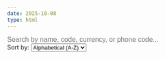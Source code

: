 ```yaml
---
date: 2025-10-08
type: html
---
```


<script src="https://cdn.jsdelivr.net/npm/twemoji@14.0.2/dist/twemoji.min.js" crossorigin="anonymous"></script>

<style>
      h1 {
          color: var(--accent-primary);
          margin-bottom: var(--space-8);
          border-bottom: 2px solid var(--border-color);
          padding-bottom: var(--space-4);
      }

      h2 {
          color: var(--text-secondary);
          margin-top: var(--space-8);
          margin-bottom: var(--space-4);
          padding-left: var(--space-2);
          border-left: 4px solid var(--accent-secondary);
      }
      
    .country-grid {
        display: grid;
        grid-template-columns: repeat(auto-fill, minmax(280px, 1fr));
        gap: var(--space-4);
        margin-bottom: var(--space-8);
    }

    .country-card {
        background-color: var(--bg-primary);
        border: 1px solid var(--border-color);
        border-radius: var(--radius-lg);
        padding: var(--space-4);
        display: flex;
        align-items: center;
        transition: background-color var(--transition-fast), transform var(--transition-fast), box-shadow var(--transition-fast);
        box-shadow: var(--shadow-sm);
    }

    .country-card:hover {
        background-color: var(--hover-bg);
        transform: translateY(-2px);
        box-shadow: var(--shadow-md);
    }

    /* Styling for the Twemoji image inside the container */
    .flag-container {
        font-size: 2rem; /* Initial size for the emoji */
        margin-right: var(--space-4);
        line-height: 1;
        display: flex; /* Ensures Twemoji image is aligned properly */
        align-items: center;
        justify-content: center;
        width: 32px; /* Set a fixed width for consistent alignment */
        height: 32px; /* Set a fixed height */
    }

    .flag-container img.emoji {
        width: 32px !important; /* Force size for Twemoji image */
        height: 32px !important; /* Force size for Twemoji image */
        vertical-align: middle;
    }

    .country-info {
        flex-grow: 1;
    }

    .country-name {
        font-size: 1.1rem;
        font-weight: 600;
        color: var(--text-primary);
        margin: 0;
        line-height: 1.2;
    }

    .country-code {
        font-family: var(--font-mono);
        font-size: 0.9rem;
        color: var(--accent-primary);
        background-color: var(--bg-tertiary);
        padding: var(--space-1) var(--space-2);
        border-radius: var(--radius-sm);
        margin-top: var(--space-1);
        display: inline-block;
    }

    .country-details {
        margin-top: var(--space-1);
    }

    .country-currency {
        font-family: var(--font-mono);
        font-size: 0.9rem;
        color: var(--accent-secondary);
        background-color: var(--bg-tertiary);
        padding: var(--space-1) var(--space-2);
        border-radius: var(--radius-sm);
        display: inline-block;
    }

    /* Modal Styles */
    .modal-overlay {
        position: fixed;
        top: 0;
        left: 0;
        width: 100%;
        height: 100%;
        background-color: rgba(0, 0, 0, 0.7);
        display: none;
        align-items: center;
        justify-content: center;
        z-index: 1000;
        opacity: 0;
        transition: opacity var(--transition-normal);
    }

    .modal-overlay.active {
        display: flex;
        opacity: 1;
    }

    .modal-content {
        background-color: var(--bg-secondary);
        padding: var(--space-8);
        border-radius: var(--radius-xl);
        border: 1px solid var(--border-color);
        box-shadow: var(--shadow-xl);
        width: 90%;
        max-width: 500px;
        position: relative;
        transform: scale(0.95);
        transition: transform var(--transition-normal);
    }

    .modal-overlay.active .modal-content {
        transform: scale(1);
    }

    .modal-close {
        position: absolute;
        top: var(--space-4);
        right: var(--space-4);
        font-size: 1.5rem;
        color: var(--text-muted);
        cursor: pointer;
        line-height: 1;
        transition: color var(--transition-fast);
    }
    .modal-close:hover {
        color: var(--text-primary);
    }

    /* Search Bar Styles */
    .search-container {
        margin-bottom: var(--space-8);
    }

    #search-input {
        width: 100%;
        padding: var(--space-3) var(--space-4);
        font-size: 1rem;
        background-color: var(--bg-secondary);
        color: var(--text-primary);
        border: 1px solid var(--border-color);
        border-radius: var(--radius-lg);
        box-sizing: border-box; /* Ensures padding doesn't affect width */
        transition: border-color var(--transition-fast), box-shadow var(--transition-fast);
    }

    #search-input:focus {
        outline: none;
        border-color: var(--accent-primary);
        box-shadow: 0 0 0 3px color-mix(in srgb, var(--accent-primary) 25%, transparent);
    }

    .no-results {
        color: var(--text-muted);
        text-align: center;
        padding: var(--space-8);
    }
</style>

<div class="search-container">
    <input type="text" id="search-input" placeholder="Search by name, code, currency, or phone code...">
</div>

<div class="sort-container">
    <label for="sort-select">Sort by:</label>
    <select id="sort-select">
        <option value="name-asc">Alphabetical (A-Z)</option>
        <option value="name-desc">Alphabetical (Z-A)</option>
        <option value="continent">Continent</option>
    </select>
</div>

<div id="countries-container">
    <!-- Country grids will be generated here by JavaScript -->
</div>

<div class="modal-overlay" id="modal-overlay">
    <div class="modal-content" id="country-modal">
        <span class="modal-close" id="modal-close">&times;</span>
        <div class="country-card" style="border: none; background: transparent; box-shadow: none;">
            <span class="flag-container" id="modal-flag"></span>
            <div class="country-info">
                <p class="country-name" id="modal-country-name"></p>
                <p style="color: var(--text-secondary); margin: var(--space-1) 0 0 0;" id="modal-continent"></p>
            </div>
        </div>
        <p><strong>Capital:</strong> <span id="modal-capital"></span></p>
        <p><strong>Phone Code:</strong> <span id="modal-phone-code"></span></p>
        <p><strong>Currency:</strong> <span id="modal-currency-full"></span></p>
        <a id="modal-gmaps-link" href="#" target="_blank" rel="noopener noreferrer" style="color: var(--accent-primary);">View on Google Maps</a>
    </div>
</div>

<script>
    // This script finds all standard emojis (flags in this case) and replaces them
    // with high-quality Twemoji images for consistent cross-platform display.
    document.addEventListener('DOMContentLoaded', function () {

        const countriesData = [
            { name: "Afghanistan", code: "AF", currency: "AFN", flag: "🇦🇫", continent: "Asia", phone: "+93", gmaps: "Afghanistan", capital: "Kabul", currencyName: "Afghan afghani", currencySymbol: "؋" },
            { name: "Albania", code: "AL", currency: "ALL", flag: "🇦🇱", continent: "Europe", phone: "+355", gmaps: "Albania", capital: "Tirana", currencyName: "Albanian lek", currencySymbol: "L" },
            { name: "Algeria", code: "DZ", currency: "DZD", flag: "🇩🇿", continent: "Africa", phone: "+213", gmaps: "Algeria", capital: "Algiers", currencyName: "Algerian dinar", currencySymbol: "د.ج" },
            { name: "American Samoa", code: "AS", currency: "USD", flag: "🇦🇸", continent: "Oceania", phone: "+1-684", gmaps: "American Samoa", capital: "Pago Pago", currencyName: "United States dollar", currencySymbol: "$" },
            { name: "Andorra", code: "AD", currency: "EUR", flag: "🇦🇩", continent: "Europe", phone: "+376", gmaps: "Andorra", capital: "Andorra la Vella", currencyName: "Euro", currencySymbol: "€" },
            { name: "Angola", code: "AO", currency: "AOA", flag: "🇦🇴", continent: "Africa", phone: "+244", gmaps: "Angola", capital: "Luanda", currencyName: "Angolan kwanza", currencySymbol: "Kz" },
            { name: "Anguilla", code: "AI", currency: "XCD", flag: "🇦🇮", continent: "North America", phone: "+1-264", gmaps: "Anguilla", capital: "The Valley", currencyName: "East Caribbean dollar", currencySymbol: "$" },
            { name: "Antarctica", code: "AQ", currency: "", flag: "🇦🇶", continent: "Antarctica", phone: "+672", gmaps: "Antarctica", capital: "N/A", currencyName: "No currency", currencySymbol: "" },
            { name: "Antigua & Barbuda", code: "AG", currency: "XCD", flag: "🇦🇬", continent: "North America", phone: "+1-268", gmaps: "Antigua and Barbuda", capital: "St. John's", currencyName: "East Caribbean dollar", currencySymbol: "$" },
            { name: "Argentina", code: "AR", currency: "ARS", flag: "🇦🇷", continent: "South America", phone: "+54", gmaps: "Argentina", capital: "Buenos Aires", currencyName: "Argentine peso", currencySymbol: "$" },
            { name: "Armenia", code: "AM", currency: "AMD", flag: "🇦🇲", continent: "Asia", phone: "+374", gmaps: "Armenia", capital: "Yerevan", currencyName: "Armenian dram", currencySymbol: "֏" },
            { name: "Aruba", code: "AW", currency: "AWG", flag: "🇦🇼", continent: "North America", phone: "+297", gmaps: "Aruba", capital: "Oranjestad", currencyName: "Aruban florin", currencySymbol: "ƒ" },
            { name: "Australia", code: "AU", currency: "AUD", flag: "🇦🇺", continent: "Oceania", phone: "+61", gmaps: "Australia", capital: "Canberra", currencyName: "Australian dollar", currencySymbol: "$" },
            { name: "Austria", code: "AT", currency: "EUR", flag: "🇦🇹", continent: "Europe", phone: "+43", gmaps: "Austria", capital: "Vienna", currencyName: "Euro", currencySymbol: "€" },
            { name: "Azerbaijan", code: "AZ", currency: "AZN", flag: "🇦🇿", continent: "Asia", phone: "+994", gmaps: "Azerbaijan", capital: "Baku", currencyName: "Azerbaijani manat", currencySymbol: "₼" },
            { name: "Bahamas", code: "BS", currency: "BSD", flag: "🇧🇸", continent: "North America", phone: "+1-242", gmaps: "Bahamas", capital: "Nassau", currencyName: "Bahamian dollar", currencySymbol: "$" },
            { name: "Bahrain", code: "BH", currency: "BHD", flag: "🇧🇭", continent: "Asia", phone: "+973", gmaps: "Bahrain", capital: "Manama", currencyName: "Bahraini dinar", currencySymbol: ".د.ب" },
            { name: "Bangladesh", code: "BD", currency: "BDT", flag: "🇧🇩", continent: "Asia", phone: "+880", gmaps: "Bangladesh", capital: "Dhaka", currencyName: "Bangladeshi taka", currencySymbol: "৳" },
            { name: "Barbados", code: "BB", currency: "BBD", flag: "🇧🇧", continent: "North America", phone: "+1-246", gmaps: "Barbados", capital: "Bridgetown", currencyName: "Barbadian dollar", currencySymbol: "$" },
            { name: "Belarus", code: "BY", currency: "BYN", flag: "🇧🇾", continent: "Europe", phone: "+375", gmaps: "Belarus", capital: "Minsk", currencyName: "Belarusian ruble", currencySymbol: "Br" },
            { name: "Belgium", code: "BE", currency: "EUR", flag: "🇧🇪", continent: "Europe", phone: "+32", gmaps: "Belgium", capital: "Brussels", currencyName: "Euro", currencySymbol: "€" },
            { name: "Belize", code: "BZ", currency: "BZD", flag: "🇧🇿", continent: "North America", phone: "+501", gmaps: "Belize", capital: "Belmopan", currencyName: "Belize dollar", currencySymbol: "$" },
            { name: "Benin", code: "BJ", currency: "XOF", flag: "🇧🇯", continent: "Africa", phone: "+229", gmaps: "Benin", capital: "Porto-Novo", currencyName: "West African CFA franc", currencySymbol: "Fr" },
            { name: "Bermuda", code: "BM", currency: "BMD", flag: "🇧🇲", continent: "North America", phone: "+1-441", gmaps: "Bermuda", capital: "Hamilton", currencyName: "Bermudian dollar", currencySymbol: "$" },
            { name: "Bhutan", code: "BT", currency: "BTN", flag: "🇧🇹", continent: "Asia", phone: "+975", gmaps: "Bhutan", capital: "Thimphu", currencyName: "Bhutanese ngultrum", currencySymbol: "Nu." },
            { name: "Bolivia", code: "BO", currency: "BOB", flag: "🇧🇴", continent: "South America", phone: "+591", gmaps: "Bolivia", capital: "Sucre", currencyName: "Bolivian boliviano", currencySymbol: "Bs." },
            { name: "Bosnia & Herzegovina", code: "BA", currency: "BAM", flag: "🇧🇦", continent: "Europe", phone: "+387", gmaps: "Bosnia and Herzegovina", capital: "Sarajevo", currencyName: "Bosnia and Herzegovina convertible mark", currencySymbol: "KM" },
            { name: "Botswana", code: "BW", currency: "BWP", flag: "🇧🇼", continent: "Africa", phone: "+267", gmaps: "Botswana", capital: "Gaborone", currencyName: "Botswana pula", currencySymbol: "P" },
            { name: "Brazil", code: "BR", currency: "BRL", flag: "🇧🇷", continent: "South America", phone: "+55", gmaps: "Brazil", capital: "Brasília", currencyName: "Brazilian real", currencySymbol: "R$" },
            { name: "Brunei Darussalam", code: "BN", currency: "BND", flag: "🇧🇳", continent: "Asia", phone: "+673", gmaps: "Brunei Darussalam", capital: "Bandar Seri Begawan", currencyName: "Brunei dollar", currencySymbol: "$" },
            { name: "Bulgaria", code: "BG", currency: "BGN", flag: "🇧🇬", continent: "Europe", phone: "+359", gmaps: "Bulgaria", capital: "Sofia", currencyName: "Bulgarian lev", currencySymbol: "лв" },
            { name: "Burkina Faso", code: "BF", currency: "XOF", flag: "🇧🇫", continent: "Africa", phone: "+226", gmaps: "Burkina Faso", capital: "Ouagadougou", currencyName: "West African CFA franc", currencySymbol: "Fr" },
            { name: "Burundi", code: "BI", currency: "BIF", flag: "🇧🇮", continent: "Africa", phone: "+257", gmaps: "Burundi", capital: "Gitega", currencyName: "Burundian franc", currencySymbol: "Fr" },
            { name: "Cabo Verde", code: "CV", currency: "CVE", flag: "🇨🇻", continent: "Africa", phone: "+238", gmaps: "Cabo Verde", capital: "Praia", currencyName: "Cape Verdean escudo", currencySymbol: "Esc" },
            { name: "Cambodia", code: "KH", currency: "KHR", flag: "🇰🇭", continent: "Asia", phone: "+855", gmaps: "Cambodia", capital: "Phnom Penh", currencyName: "Cambodian riel", currencySymbol: "៛" },
            { name: "Cameroon", code: "CM", currency: "XAF", flag: "🇨🇲", continent: "Africa", phone: "+237", gmaps: "Cameroon", capital: "Yaoundé", currencyName: "Central African CFA franc", currencySymbol: "Fr" },
            { name: "Canada", code: "CA", currency: "CAD", flag: "🇨🇦", continent: "North America", phone: "+1", gmaps: "Canada", capital: "Ottawa", currencyName: "Canadian dollar", currencySymbol: "$" },
            { name: "Cayman Islands", code: "KY", currency: "KYD", flag: "🇰🇾", continent: "North America", phone: "+1-345", gmaps: "Cayman Islands", capital: "George Town", currencyName: "Cayman Islands dollar", currencySymbol: "$" },
            { name: "Central African Rep.", code: "CF", currency: "XAF", flag: "🇨🇫", continent: "Africa", phone: "+236", gmaps: "Central African Republic", capital: "Bangui", currencyName: "Central African CFA franc", currencySymbol: "Fr" },
            { name: "Chad", code: "TD", currency: "XAF", flag: "🇹🇩", continent: "Africa", phone: "+235", gmaps: "Chad", capital: "N'Djamena", currencyName: "Central African CFA franc", currencySymbol: "Fr" },
            { name: "Chile", code: "CL", currency: "CLP", flag: "🇨🇱", continent: "South America", phone: "+56", gmaps: "Chile", capital: "Santiago", currencyName: "Chilean peso", currencySymbol: "$" },
            { name: "China", code: "CN", currency: "CNY", flag: "🇨🇳", continent: "Asia", phone: "+86", gmaps: "China", capital: "Beijing", currencyName: "Chinese yuan", currencySymbol: "¥" },
            { name: "Christmas Island", code: "CX", currency: "AUD", flag: "🇨🇽", continent: "Asia", phone: "+61", gmaps: "Christmas Island", capital: "Flying Fish Cove", currencyName: "Australian dollar", currencySymbol: "$" },
            { name: "Colombia", code: "CO", currency: "COP", flag: "🇨🇴", continent: "South America", phone: "+57", gmaps: "Colombia", capital: "Bogotá", currencyName: "Colombian peso", currencySymbol: "$" },
            { name: "Comoros", code: "KM", currency: "KMF", flag: "🇰🇲", continent: "Africa", phone: "+269", gmaps: "Comoros", capital: "Moroni", currencyName: "Comorian franc", currencySymbol: "Fr" },
            { name: "Congo (DR)", code: "CD", currency: "CDF", flag: "🇨🇩", continent: "Africa", phone: "+243", gmaps: "Congo (DR)", capital: "Kinshasa", currencyName: "Congolese franc", currencySymbol: "Fr" },
            { name: "Congo (Republic)", code: "CG", currency: "XAF", flag: "🇨🇬", continent: "Africa", phone: "+242", gmaps: "Congo (Republic)", capital: "Brazzaville", currencyName: "Central African CFA franc", currencySymbol: "Fr" },
            { name: "Cook Islands", code: "CK", currency: "NZD", flag: "🇨🇰", continent: "Oceania", phone: "+682", gmaps: "Cook Islands", capital: "Avarua", currencyName: "New Zealand dollar", currencySymbol: "$" },
            { name: "Costa Rica", code: "CR", currency: "CRC", flag: "🇨🇷", continent: "North America", phone: "+506", gmaps: "Costa Rica", capital: "San José", currencyName: "Costa Rican colón", currencySymbol: "₡" },
            { name: "Côte d'Ivoire", code: "CI", currency: "XOF", flag: "🇨🇮", continent: "Africa", phone: "+225", gmaps: "Côte d'Ivoire", capital: "Yamoussoukro", currencyName: "West African CFA franc", currencySymbol: "Fr" },
            { name: "Croatia", code: "HR", currency: "EUR", flag: "🇭🇷", continent: "Europe", phone: "+385", gmaps: "Croatia", capital: "Zagreb", currencyName: "Euro", currencySymbol: "€" },
            { name: "Cuba", code: "CU", currency: "CUP", flag: "🇨🇺", continent: "North America", phone: "+53", gmaps: "Cuba", capital: "Havana", currencyName: "Cuban peso", currencySymbol: "$" },
            { name: "Curaçao", code: "CW", currency: "ANG", flag: "🇨🇼", continent: "North America", phone: "+599", gmaps: "Curaçao", capital: "Willemstad", currencyName: "Netherlands Antillean guilder", currencySymbol: "ƒ" },
            { name: "Cyprus", code: "CY", currency: "EUR", flag: "🇨🇾", continent: "Europe", phone: "+357", gmaps: "Cyprus", capital: "Nicosia", currencyName: "Euro", currencySymbol: "€" },
            { name: "Czechia", code: "CZ", currency: "CZK", flag: "🇨🇿", continent: "Europe", phone: "+420", gmaps: "Czechia", capital: "Prague", currencyName: "Czech koruna", currencySymbol: "Kč" },
            { name: "Denmark", code: "DK", currency: "DKK", flag: "🇩🇰", continent: "Europe", phone: "+45", gmaps: "Denmark", capital: "Copenhagen", currencyName: "Danish krone", currencySymbol: "kr" },
            { name: "Djibouti", code: "DJ", currency: "DJF", flag: "🇩🇯", continent: "Africa", phone: "+253", gmaps: "Djibouti", capital: "Djibouti", currencyName: "Djiboutian franc", currencySymbol: "Fr" },
            { name: "Dominica", code: "DM", currency: "XCD", flag: "🇩🇲", continent: "North America", phone: "+1-767", gmaps: "Dominica", capital: "Roseau", currencyName: "East Caribbean dollar", currencySymbol: "$" },
            { name: "Dominican Republic", code: "DO", currency: "DOP", flag: "🇩🇴", continent: "North America", phone: "+1-809, +1-829, +1-849", gmaps: "Dominican Republic", capital: "Santo Domingo", currencyName: "Dominican peso", currencySymbol: "$" },
            { name: "Ecuador", code: "EC", currency: "USD", flag: "🇪🇨", continent: "South America", phone: "+593", gmaps: "Ecuador", capital: "Quito", currencyName: "United States dollar", currencySymbol: "$" },
            { name: "Egypt", code: "EG", currency: "EGP", flag: "🇪🇬", continent: "Africa", phone: "+20", gmaps: "Egypt", capital: "Cairo", currencyName: "Egyptian pound", currencySymbol: "£" },
            { name: "El Salvador", code: "SV", currency: "USD", flag: "🇸🇻", continent: "North America", phone: "+503", gmaps: "El Salvador", capital: "San Salvador", currencyName: "United States dollar", currencySymbol: "$" },
            { name: "Equatorial Guinea", code: "GQ", currency: "XAF", flag: "🇬🇶", continent: "Africa", phone: "+240", gmaps: "Equatorial Guinea", capital: "Malabo", currencyName: "Central African CFA franc", currencySymbol: "Fr" },
            { name: "Eritrea", code: "ER", currency: "ERN", flag: "🇪🇷", continent: "Africa", phone: "+291", gmaps: "Eritrea", capital: "Asmara", currencyName: "Eritrean nakfa", currencySymbol: "Nfk" },
            { name: "Estonia", code: "EE", currency: "EUR", flag: "🇪🇪", continent: "Europe", phone: "+372", gmaps: "Estonia", capital: "Tallinn", currencyName: "Euro", currencySymbol: "€" },
            { name: "Eswatini", code: "SZ", currency: "SZL", flag: "🇸🇿", continent: "Africa", phone: "+268", gmaps: "Eswatini", capital: "Mbabane", currencyName: "Eswatini lilangeni", currencySymbol: "L" },
            { name: "Ethiopia", code: "ET", currency: "ETB", flag: "🇪🇹", continent: "Africa", phone: "+251", gmaps: "Ethiopia", capital: "Addis Ababa", currencyName: "Ethiopian birr", currencySymbol: "Br" },
            { name: "Falkland Islands", code: "FK", currency: "FKP", flag: "🇫🇰", continent: "South America", phone: "+500", gmaps: "Falkland Islands", capital: "Stanley", currencyName: "Falkland Islands pound", currencySymbol: "£" },
            { name: "Faroe Islands", code: "FO", currency: "DKK", flag: "🇫🇴", continent: "Europe", phone: "+298", gmaps: "Faroe Islands", capital: "Tórshavn", currencyName: "Danish krone", currencySymbol: "kr" },
            { name: "Fiji", code: "FJ", currency: "FJD", flag: "🇫🇯", continent: "Oceania", phone: "+679", gmaps: "Fiji", capital: "Suva", currencyName: "Fijian dollar", currencySymbol: "$" },
            { name: "Finland", code: "FI", currency: "EUR", flag: "🇫🇮", continent: "Europe", phone: "+358", gmaps: "Finland", capital: "Helsinki", currencyName: "Euro", currencySymbol: "€" },
            { name: "France", code: "FR", currency: "EUR", flag: "🇫🇷", continent: "Europe", phone: "+33", gmaps: "France", capital: "Paris", currencyName: "Euro", currencySymbol: "€" },
            { name: "French Guiana", code: "GF", currency: "EUR", flag: "🇬🇫", continent: "South America", phone: "+594", gmaps: "French Guiana", capital: "Cayenne", currencyName: "Euro", currencySymbol: "€" },
            { name: "French Polynesia", code: "PF", currency: "XPF", flag: "🇵🇫", continent: "Oceania", phone: "+689", gmaps: "French Polynesia", capital: "Papeete", currencyName: "CFP franc", currencySymbol: "Fr" },
            { name: "Gabon", code: "GA", currency: "XAF", flag: "🇬🇦", continent: "Africa", phone: "+241", gmaps: "Gabon", capital: "Libreville", currencyName: "Central African CFA franc", currencySymbol: "Fr" },
            { name: "Gambia", code: "GM", currency: "GMD", flag: "🇬🇲", continent: "Africa", phone: "+220", gmaps: "Gambia", capital: "Banjul", currencyName: "Gambian dalasi", currencySymbol: "D" },
            { name: "Georgia", code: "GE", currency: "GEL", flag: "🇬🇪", continent: "Asia", phone: "+995", gmaps: "Georgia", capital: "Tbilisi", currencyName: "Georgian lari", currencySymbol: "₾" },
            { name: "Germany", code: "DE", currency: "EUR", flag: "🇩🇪", continent: "Europe", phone: "+49", gmaps: "Germany", capital: "Berlin", currencyName: "Euro", currencySymbol: "€" },
            { name: "Ghana", code: "GH", currency: "GHS", flag: "🇬🇭", continent: "Africa", phone: "+233", gmaps: "Ghana", capital: "Accra", currencyName: "Ghanaian cedi", currencySymbol: "₵" },
            { name: "Gibraltar", code: "GI", currency: "GIP", flag: "🇬🇮", continent: "Europe", phone: "+350", gmaps: "Gibraltar", capital: "Gibraltar", currencyName: "Gibraltar pound", currencySymbol: "£" },
            { name: "Greece", code: "GR", currency: "EUR", flag: "🇬🇷", continent: "Europe", phone: "+30", gmaps: "Greece", capital: "Athens", currencyName: "Euro", currencySymbol: "€" },
            { name: "Greenland", code: "GL", currency: "DKK", flag: "🇬🇱", continent: "North America", phone: "+299", gmaps: "Greenland", capital: "Nuuk", currencyName: "Danish krone", currencySymbol: "kr" },
            { name: "Grenada", code: "GD", currency: "XCD", flag: "🇬🇩", continent: "North America", phone: "+1-473", gmaps: "Grenada", capital: "St. George's", currencyName: "East Caribbean dollar", currencySymbol: "$" },
            { name: "Guadeloupe", code: "GP", currency: "EUR", flag: "🇬🇵", continent: "North America", phone: "+590", gmaps: "Guadeloupe", capital: "Basse-Terre", currencyName: "Euro", currencySymbol: "€" },
            { name: "Guam", code: "GU", currency: "USD", flag: "🇬🇺", continent: "Oceania", phone: "+1-671", gmaps: "Guam", capital: "Hagåtña", currencyName: "United States dollar", currencySymbol: "$" },
            { name: "Guatemala", code: "GT", currency: "GTQ", flag: "🇬🇹", continent: "North America", phone: "+502", gmaps: "Guatemala", capital: "Guatemala City", currencyName: "Guatemalan quetzal", currencySymbol: "Q" },
            { name: "Guernsey", code: "GG", currency: "GBP", flag: "🇬🇬", continent: "Europe", phone: "+44", gmaps: "Guernsey", capital: "St. Peter Port", currencyName: "Pound sterling", currencySymbol: "£" },
            { name: "Guinea", code: "GN", currency: "GNF", flag: "🇬🇳", continent: "Africa", phone: "+224", gmaps: "Guinea", capital: "Conakry", currencyName: "Guinean franc", currencySymbol: "Fr" },
            { name: "Guinea-Bissau", code: "GW", currency: "XOF", flag: "🇬🇼", continent: "Africa", phone: "+245", gmaps: "Guinea-Bissau", capital: "Bissau", currencyName: "West African CFA franc", currencySymbol: "Fr" },
            { name: "Guyana", code: "GY", currency: "GYD", flag: "🇬🇾", continent: "South America", phone: "+592", gmaps: "Guyana", capital: "Georgetown", currencyName: "Guyanese dollar", currencySymbol: "$" },
            { name: "Haiti", code: "HT", currency: "HTG", flag: "🇭🇹", continent: "North America", phone: "+509", gmaps: "Haiti", capital: "Port-au-Prince", currencyName: "Haitian gourde", currencySymbol: "G" },
            { name: "Honduras", code: "HN", currency: "HNL", flag: "🇭🇳", continent: "North America", phone: "+504", gmaps: "Honduras", capital: "Tegucigalpa", currencyName: "Honduran lempira", currencySymbol: "L" },
            { name: "Hong Kong", code: "HK", currency: "HKD", flag: "🇭🇰", continent: "Asia", phone: "+852", gmaps: "Hong Kong", capital: "City of Victoria", currencyName: "Hong Kong dollar", currencySymbol: "$" },
            { name: "Hungary", code: "HU", currency: "HUF", flag: "🇭🇺", continent: "Europe", phone: "+36", gmaps: "Hungary", capital: "Budapest", currencyName: "Hungarian forint", currencySymbol: "Ft" },
            { name: "Iceland", code: "IS", currency: "ISK", flag: "🇮🇸", continent: "Europe", phone: "+354", gmaps: "Iceland", capital: "Reykjavik", currencyName: "Icelandic króna", currencySymbol: "kr" },
            { name: "India", code: "IN", currency: "INR", flag: "🇮🇳", continent: "Asia", phone: "+91", gmaps: "India", capital: "New Delhi", currencyName: "Indian rupee", currencySymbol: "₹" },
            { name: "Indonesia", code: "ID", currency: "IDR", flag: "🇮🇩", continent: "Asia", phone: "+62", gmaps: "Indonesia", capital: "Jakarta", currencyName: "Indonesian rupiah", currencySymbol: "Rp" },
            { name: "Iran", code: "IR", currency: "IRR", flag: "🇮🇷", continent: "Asia", phone: "+98", gmaps: "Iran", capital: "Tehran", currencyName: "Iranian rial", currencySymbol: "﷼" },
            { name: "Iraq", code: "IQ", currency: "IQD", flag: "🇮🇶", continent: "Asia", phone: "+964", gmaps: "Iraq", capital: "Baghdad", currencyName: "Iraqi dinar", currencySymbol: "ع.د" },
            { name: "Ireland", code: "IE", currency: "EUR", flag: "🇮🇪", continent: "Europe", phone: "+353", gmaps: "Ireland", capital: "Dublin", currencyName: "Euro", currencySymbol: "€" },
            { name: "Israel", code: "IL", currency: "ILS", flag: "🇮🇱", continent: "Asia", phone: "+972", gmaps: "Israel", capital: "Jerusalem", currencyName: "Israeli new shekel", currencySymbol: "₪" },
            { name: "Italy", code: "IT", currency: "EUR", flag: "🇮🇹", continent: "Europe", phone: "+39", gmaps: "Italy", capital: "Rome", currencyName: "Euro", currencySymbol: "€" },
            { name: "Jamaica", code: "JM", currency: "JMD", flag: "🇯🇲", continent: "North America", phone: "+1-876", gmaps: "Jamaica", capital: "Kingston", currencyName: "Jamaican dollar", currencySymbol: "$" },
            { name: "Japan", code: "JP", currency: "JPY", flag: "🇯🇵", continent: "Asia", phone: "+81", gmaps: "Japan", capital: "Tokyo", currencyName: "Japanese yen", currencySymbol: "¥" },
            { name: "Jordan", code: "JO", currency: "JOD", flag: "🇯🇴", continent: "Asia", phone: "+962", gmaps: "Jordan", capital: "Amman", currencyName: "Jordanian dinar", currencySymbol: "د.ا" },
            { name: "Kazakhstan", code: "KZ", currency: "KZT", flag: "🇰🇿", continent: "Asia", phone: "+7", gmaps: "Kazakhstan", capital: "Astana", currencyName: "Kazakhstani tenge", currencySymbol: "₸" },
            { name: "Kenya", code: "KE", currency: "KES", flag: "🇰🇪", continent: "Africa", phone: "+254", gmaps: "Kenya", capital: "Nairobi", currencyName: "Kenyan shilling", currencySymbol: "Sh" },
            { name: "Kiribati", code: "KI", currency: "AUD", flag: "🇰🇮", continent: "Oceania", phone: "+686", gmaps: "Kiribati", capital: "South Tarawa", currencyName: "Australian dollar", currencySymbol: "$" },
            { name: "Korea (DPRK)", code: "KP", currency: "KPW", flag: "🇰🇵", continent: "Asia", phone: "+850", gmaps: "North Korea", capital: "Pyongyang", currencyName: "North Korean won", currencySymbol: "₩" },
            { name: "Korea (Republic)", code: "KR", currency: "KRW", flag: "🇰🇷", continent: "Asia", phone: "+82", gmaps: "South Korea", capital: "Seoul", currencyName: "South Korean won", currencySymbol: "₩" },
            { name: "Kuwait", code: "KW", currency: "KWD", flag: "🇰🇼", continent: "Asia", phone: "+965", gmaps: "Kuwait", capital: "Kuwait City", currencyName: "Kuwaiti dinar", currencySymbol: "د.ك" },
            { name: "Kyrgyzstan", code: "KG", currency: "KGS", flag: "🇰🇬", continent: "Asia", phone: "+996", gmaps: "Kyrgyzstan", capital: "Bishkek", currencyName: "Kyrgyzstani som", currencySymbol: "с" },
            { name: "Laos", code: "LA", currency: "LAK", flag: "🇱🇦", continent: "Asia", phone: "+856", gmaps: "Laos", capital: "Vientiane", currencyName: "Lao kip", currencySymbol: "₭" },
            { name: "Latvia", code: "LV", currency: "EUR", flag: "🇱🇻", continent: "Europe", phone: "+371", gmaps: "Latvia", capital: "Riga", currencyName: "Euro", currencySymbol: "€" },
            { name: "Lebanon", code: "LB", currency: "LBP", flag: "🇱🇧", continent: "Asia", phone: "+961", gmaps: "Lebanon", capital: "Beirut", currencyName: "Lebanese pound", currencySymbol: "ل.ل" },
            { name: "Lesotho", code: "LS", currency: "LSL", flag: "🇱🇸", continent: "Africa", phone: "+266", gmaps: "Lesotho", capital: "Maseru", currencyName: "Lesotho loti", currencySymbol: "L" },
            { name: "Liberia", code: "LR", currency: "LRD", flag: "🇱🇷", continent: "Africa", phone: "+231", gmaps: "Liberia", capital: "Monrovia", currencyName: "Liberian dollar", currencySymbol: "$" },
            { name: "Libya", code: "LY", currency: "LYD", flag: "🇱🇾", continent: "Africa", phone: "+218", gmaps: "Libya", capital: "Tripoli", currencyName: "Libyan dinar", currencySymbol: "ل.د" },
            { name: "Liechtenstein", code: "LI", currency: "CHF", flag: "🇱🇮", continent: "Europe", phone: "+423", gmaps: "Liechtenstein", capital: "Vaduz", currencyName: "Swiss franc", currencySymbol: "Fr" },
            { name: "Lithuania", code: "LT", currency: "EUR", flag: "🇱🇹", continent: "Europe", phone: "+370", gmaps: "Lithuania", capital: "Vilnius", currencyName: "Euro", currencySymbol: "€" },
            { name: "Luxembourg", code: "LU", currency: "EUR", flag: "🇱🇺", continent: "Europe", phone: "+352", gmaps: "Luxembourg", capital: "Luxembourg", currencyName: "Euro", currencySymbol: "€" },
            { name: "Macao", code: "MO", currency: "MOP", flag: "🇲🇴", continent: "Asia", phone: "+853", gmaps: "Macao", capital: "N/A", currencyName: "Macanese pataca", currencySymbol: "P" },
            { name: "Madagascar", code: "MG", currency: "MGA", flag: "🇲🇬", continent: "Africa", phone: "+261", gmaps: "Madagascar", capital: "Antananarivo", currencyName: "Malagasy ariary", currencySymbol: "Ar" },
            { name: "Malawi", code: "MW", currency: "MWK", flag: "🇲🇼", continent: "Africa", phone: "+265", gmaps: "Malawi", capital: "Lilongwe", currencyName: "Malawian kwacha", currencySymbol: "MK" },
            { name: "Malaysia", code: "MY", currency: "MYR", flag: "🇲🇾", continent: "Asia", phone: "+60", gmaps: "Malaysia", capital: "Kuala Lumpur", currencyName: "Malaysian ringgit", currencySymbol: "RM" },
            { name: "Maldives", code: "MV", currency: "MVR", flag: "🇲🇻", continent: "Asia", phone: "+960", gmaps: "Maldives", capital: "Malé", currencyName: "Maldivian rufiyaa", currencySymbol: ".ރ" },
            { name: "Mali", code: "ML", currency: "XOF", flag: "🇲🇱", continent: "Africa", phone: "+223", gmaps: "Mali", capital: "Bamako", currencyName: "West African CFA franc", currencySymbol: "Fr" },
            { name: "Malta", code: "MT", currency: "EUR", flag: "🇲🇹", continent: "Europe", phone: "+356", gmaps: "Malta", capital: "Valletta", currencyName: "Euro", currencySymbol: "€" },
            { name: "Martinique", code: "MQ", currency: "EUR", flag: "🇲🇶", continent: "North America", phone: "+596", gmaps: "Martinique", capital: "Fort-de-France", currencyName: "Euro", currencySymbol: "€" },
            { name: "Mauritania", code: "MR", currency: "MRU", flag: "🇲🇷", continent: "Africa", phone: "+222", gmaps: "Mauritania", capital: "Nouakchott", currencyName: "Mauritanian ouguiya", currencySymbol: "UM" },
            { name: "Mauritius", code: "MU", currency: "MUR", flag: "🇲🇺", continent: "Africa", phone: "+230", gmaps: "Mauritius", capital: "Port Louis", currencyName: "Mauritian rupee", currencySymbol: "₨" },
            { name: "Mayotte", code: "YT", currency: "EUR", flag: "🇾🇹", continent: "Africa", phone: "+262", gmaps: "Mayotte", capital: "Mamoudzou", currencyName: "Euro", currencySymbol: "€" },
            { name: "Mexico", code: "MX", currency: "MXN", flag: "🇲🇽", continent: "North America", phone: "+52", gmaps: "Mexico", capital: "Mexico City", currencyName: "Mexican peso", currencySymbol: "$" },
            { name: "Micronesia", code: "FM", currency: "USD", flag: "🇫🇲", continent: "Oceania", phone: "+691", gmaps: "Micronesia", capital: "Palikir", currencyName: "United States dollar", currencySymbol: "$" },
            { name: "Moldova", code: "MD", currency: "MDL", flag: "🇲🇩", continent: "Europe", phone: "+373", gmaps: "Moldova", capital: "Chișinău", currencyName: "Moldovan leu", currencySymbol: "L" },
            { name: "Monaco", code: "MC", currency: "EUR", flag: "🇲🇨", continent: "Europe", phone: "+377", gmaps: "Monaco", capital: "Monaco", currencyName: "Euro", currencySymbol: "€" },
            { name: "Mongolia", code: "MN", currency: "MNT", flag: "🇲🇳", continent: "Asia", phone: "+976", gmaps: "Mongolia", capital: "Ulaanbaatar", currencyName: "Mongolian tögrög", currencySymbol: "₮" },
            { name: "Montenegro", code: "ME", currency: "EUR", flag: "🇲🇪", continent: "Europe", phone: "+382", gmaps: "Montenegro", capital: "Podgorica", currencyName: "Euro", currencySymbol: "€" },
            { name: "Montserrat", code: "MS", currency: "XCD", flag: "🇲🇸", continent: "North America", phone: "+1-664", gmaps: "Montserrat", capital: "Plymouth", currencyName: "East Caribbean dollar", currencySymbol: "$" },
            { name: "Morocco", code: "MA", currency: "MAD", flag: "🇲🇦", continent: "Africa", phone: "+212", gmaps: "Morocco", capital: "Rabat", currencyName: "Moroccan dirham", currencySymbol: "د.م." },
            { name: "Mozambique", code: "MZ", currency: "MZN", flag: "🇲🇿", continent: "Africa", phone: "+258", gmaps: "Mozambique", capital: "Maputo", currencyName: "Mozambican metical", currencySymbol: "MT" },
            { name: "Myanmar", code: "MM", currency: "MMK", flag: "🇲🇲", continent: "Asia", phone: "+95", gmaps: "Myanmar", capital: "Naypyidaw", currencyName: "Burmese kyat", currencySymbol: "K" },
            { name: "Namibia", code: "NA", currency: "NAD", flag: "🇳🇦", continent: "Africa", phone: "+264", gmaps: "Namibia", capital: "Windhoek", currencyName: "Namibian dollar", currencySymbol: "$" },
            { name: "Nauru", code: "NR", currency: "AUD", flag: "🇳🇷", continent: "Oceania", phone: "+674", gmaps: "Nauru", capital: "Yaren", currencyName: "Australian dollar", currencySymbol: "$" },
            { name: "Nepal", code: "NP", currency: "NPR", flag: "🇳🇵", continent: "Asia", phone: "+977", gmaps: "Nepal", capital: "Kathmandu", currencyName: "Nepalese rupee", currencySymbol: "₨" },
            { name: "Netherlands", code: "NL", currency: "EUR", flag: "🇳🇱", continent: "Europe", phone: "+31", gmaps: "Netherlands", capital: "Amsterdam", currencyName: "Euro", currencySymbol: "€" },
            { name: "New Caledonia", code: "NC", currency: "XPF", flag: "🇳🇨", continent: "Oceania", phone: "+687", gmaps: "New Caledonia", capital: "Nouméa", currencyName: "CFP franc", currencySymbol: "Fr" },
            { name: "New Zealand", code: "NZ", currency: "NZD", flag: "🇳🇿", continent: "Oceania", phone: "+64", gmaps: "New Zealand", capital: "Wellington", currencyName: "New Zealand dollar", currencySymbol: "$" },
            { name: "Nicaragua", code: "NI", currency: "NIO", flag: "🇳🇮", continent: "North America", phone: "+505", gmaps: "Nicaragua", capital: "Managua", currencyName: "Nicaraguan córdoba", currencySymbol: "C$" },
            { name: "Niger", code: "NE", currency: "XOF", flag: "🇳🇪", continent: "Africa", phone: "+227", gmaps: "Niger", capital: "Niamey", currencyName: "West African CFA franc", currencySymbol: "Fr" },
            { name: "Nigeria", code: "NG", currency: "NGN", flag: "🇳🇬", continent: "Africa", phone: "+234", gmaps: "Nigeria", capital: "Abuja", currencyName: "Nigerian naira", currencySymbol: "₦" },
            { name: "Niue", code: "NU", currency: "NZD", flag: "🇳🇺", continent: "Oceania", phone: "+683", gmaps: "Niue", capital: "Alofi", currencyName: "New Zealand dollar", currencySymbol: "$" },
            { name: "Norfolk Island", code: "NF", currency: "AUD", flag: "🇳🇫", continent: "Oceania", phone: "+672", gmaps: "Norfolk Island", capital: "Kingston", currencyName: "Australian dollar", currencySymbol: "$" },
            { name: "North Macedonia", code: "MK", currency: "MKD", flag: "🇲🇰", continent: "Europe", phone: "+389", gmaps: "North Macedonia", capital: "Skopje", currencyName: "Macedonian denar", currencySymbol: "ден" },
            { name: "Northern Mariana Is.", code: "MP", currency: "USD", flag: "🇲🇵", continent: "Oceania", phone: "+1-670", gmaps: "Northern Mariana Islands", capital: "Saipan", currencyName: "United States dollar", currencySymbol: "$" },
            { name: "Norway", code: "NO", currency: "NOK", flag: "🇳🇴", continent: "Europe", phone: "+47", gmaps: "Norway", capital: "Oslo", currencyName: "Norwegian krone", currencySymbol: "kr" },
            { name: "Oman", code: "OM", currency: "OMR", flag: "🇴🇲", continent: "Asia", phone: "+968", gmaps: "Oman", capital: "Muscat", currencyName: "Omani rial", currencySymbol: "ر.ع." },
            { name: "Pakistan", code: "PK", currency: "PKR", flag: "🇵🇰", continent: "Asia", phone: "+92", gmaps: "Pakistan", capital: "Islamabad", currencyName: "Pakistani rupee", currencySymbol: "₨" },
            { name: "Palau", code: "PW", currency: "USD", flag: "🇵🇼", continent: "Oceania", phone: "+680", gmaps: "Palau", capital: "Ngerulmud", currencyName: "United States dollar", currencySymbol: "$" },
            { name: "Palestine", code: "PS", currency: "ILS", flag: "🇵🇸", continent: "Asia", phone: "+970", gmaps: "Palestine", capital: "Ramallah", currencyName: "Israeli new shekel", currencySymbol: "₪" },
            { name: "Panama", code: "PA", currency: "PAB", flag: "🇵🇦", continent: "North America", phone: "+507", gmaps: "Panama", capital: "Panama City", currencyName: "Panamanian balboa", currencySymbol: "B/." },
            { name: "Papua New Guinea", code: "PG", currency: "PGK", flag: "🇵🇬", continent: "Oceania", phone: "+675", gmaps: "Papua New Guinea", capital: "Port Moresby", currencyName: "Papua New Guinean kina", currencySymbol: "K" },
            { name: "Paraguay", code: "PY", currency: "PYG", flag: "🇵🇾", continent: "South America", phone: "+595", gmaps: "Paraguay", capital: "Asunción", currencyName: "Paraguayan guaraní", currencySymbol: "₲" },
            { name: "Peru", code: "PE", currency: "PEN", flag: "🇵🇪", continent: "South America", phone: "+51", gmaps: "Peru", capital: "Lima", currencyName: "Peruvian sol", currencySymbol: "S/" },
            { name: "Philippines", code: "PH", currency: "PHP", flag: "🇵🇭", continent: "Asia", phone: "+63", gmaps: "Philippines", capital: "Manila", currencyName: "Philippine peso", currencySymbol: "₱" },
            { name: "Pitcairn", code: "PN", currency: "NZD", flag: "🇵🇳", continent: "Oceania", phone: "+870", gmaps: "Pitcairn", capital: "Adamstown", currencyName: "New Zealand dollar", currencySymbol: "$" },
            { name: "Poland", code: "PL", currency: "PLN", flag: "🇵🇱", continent: "Europe", phone: "+48", gmaps: "Poland", capital: "Warsaw", currencyName: "Polish złoty", currencySymbol: "zł" },
            { name: "Portugal", code: "PT", currency: "EUR", flag: "🇵🇹", continent: "Europe", phone: "+351", gmaps: "Portugal", capital: "Lisbon", currencyName: "Euro", currencySymbol: "€" },
            { name: "Puerto Rico", code: "PR", currency: "USD", flag: "🇵🇷", continent: "North America", phone: "+1-787, +1-939", gmaps: "Puerto Rico", capital: "San Juan", currencyName: "United States dollar", currencySymbol: "$" },
            { name: "Qatar", code: "QA", currency: "QAR", flag: "🇶🇦", continent: "Asia", phone: "+974", gmaps: "Qatar", capital: "Doha", currencyName: "Qatari riyal", currencySymbol: "ر.ق" },
            { name: "Reunion", code: "RE", currency: "EUR", flag: "🇷🇪", continent: "Africa", phone: "+262", gmaps: "Reunion", capital: "Saint-Denis", currencyName: "Euro", currencySymbol: "€" },
            { name: "Romania", code: "RO", currency: "RON", flag: "🇷🇴", continent: "Europe", phone: "+40", gmaps: "Romania", capital: "Bucharest", currencyName: "Romanian leu", currencySymbol: "lei" },
            { name: "Russian Federation", code: "RU", currency: "RUB", flag: "🇷🇺", continent: "Europe", phone: "+7", gmaps: "Russian Federation", capital: "Moscow", currencyName: "Russian ruble", currencySymbol: "₽" },
            { name: "Rwanda", code: "RW", currency: "RWF", flag: "🇷🇼", continent: "Africa", phone: "+250", gmaps: "Rwanda", capital: "Kigali", currencyName: "Rwandan franc", currencySymbol: "Fr" },
            { name: "Saint Barthélemy", code: "BL", currency: "EUR", flag: "🇧🇱", continent: "North America", phone: "+590", gmaps: "Saint Barthélemy", capital: "Gustavia", currencyName: "Euro", currencySymbol: "€" },
            { name: "Saint Helena", code: "SH", currency: "SHP", flag: "🇸🇭", continent: "Africa", phone: "+290", gmaps: "Saint Helena", capital: "Jamestown", currencyName: "Saint Helena pound", currencySymbol: "£" },
            { name: "Saint Kitts & Nevis", code: "KN", currency: "XCD", flag: "🇰🇳", continent: "North America", phone: "+1-869", gmaps: "Saint Kitts & Nevis", capital: "Basseterre", currencyName: "East Caribbean dollar", currencySymbol: "$" },
            { name: "Saint Lucia", code: "LC", currency: "XCD", flag: "🇱🇨", continent: "North America", phone: "+1-758", gmaps: "Saint Lucia", capital: "Castries", currencyName: "East Caribbean dollar", currencySymbol: "$" },
            { name: "Samoa", code: "WS", currency: "WST", flag: "🇼🇸", continent: "Oceania", phone: "+685", gmaps: "Samoa", capital: "Apia", currencyName: "Samoan tālā", currencySymbol: "T" },
            { name: "San Marino", code: "SM", currency: "EUR", flag: "🇸🇲", continent: "Europe", phone: "+378", gmaps: "San Marino", capital: "San Marino", currencyName: "Euro", currencySymbol: "€" },
            { name: "Sao Tome & Principe", code: "ST", currency: "STN", flag: "🇸🇹", continent: "Africa", phone: "+239", gmaps: "Sao Tome & Principe", capital: "São Tomé", currencyName: "São Tomé and Príncipe dobra", currencySymbol: "Db" },
            { name: "Saudi Arabia", code: "SA", currency: "SAR", flag: "🇸🇦", continent: "Asia", phone: "+966", gmaps: "Saudi Arabia", capital: "Riyadh", currencyName: "Saudi riyal", currencySymbol: "ر.s" },
            { name: "Senegal", code: "SN", currency: "XOF", flag: "🇸🇳", continent: "Africa", phone: "+221", gmaps: "Senegal", capital: "Dakar", currencyName: "West African CFA franc", currencySymbol: "Fr" },
            { name: "Serbia", code: "RS", currency: "RSD", flag: "🇷🇸", continent: "Europe", phone: "+381", gmaps: "Serbia", capital: "Belgrade", currencyName: "Serbian dinar", currencySymbol: "дин." },
            { name: "Seychelles", code: "SC", currency: "SCR", flag: "🇸🇨", continent: "Africa", phone: "+248", gmaps: "Seychelles", capital: "Victoria", currencyName: "Seychellois rupee", currencySymbol: "₨" },
            { name: "Sierra Leone", code: "SL", currency: "SLL", flag: "🇸🇱", continent: "Africa", phone: "+232", gmaps: "Sierra Leone", capital: "Freetown", currencyName: "Sierra Leonean leone", currencySymbol: "Le" },
            { name: "Singapore", code: "SG", currency: "SGD", flag: "🇸🇬", continent: "Asia", phone: "+65", gmaps: "Singapore", capital: "Singapore", currencyName: "Singapore dollar", currencySymbol: "$" },
            { name: "Sint Maarten (NL)", code: "SX", currency: "ANG", flag: "🇸🇽", continent: "North America", phone: "+1-721", gmaps: "Sint Maarten", capital: "Philipsburg", currencyName: "Netherlands Antillean guilder", currencySymbol: "ƒ" },
            { name: "Slovakia", code: "SK", currency: "EUR", flag: "🇸🇰", continent: "Europe", phone: "+421", gmaps: "Slovakia", capital: "Bratislava", currencyName: "Euro", currencySymbol: "€" },
            { name: "Slovenia", code: "SI", currency: "EUR", flag: "🇸🇮", continent: "Europe", phone: "+386", gmaps: "Slovenia", capital: "Ljubljana", currencyName: "Euro", currencySymbol: "€" },
            { name: "Solomon Islands", code: "SB", currency: "SBD", flag: "🇸🇧", continent: "Oceania", phone: "+677", gmaps: "Solomon Islands", capital: "Honiara", currencyName: "Solomon Islands dollar", currencySymbol: "$" },
            { name: "Somalia", code: "SO", currency: "SOS", flag: "🇸🇴", continent: "Africa", phone: "+252", gmaps: "Somalia", capital: "Mogadishu", currencyName: "Somali shilling", currencySymbol: "Sh" },
            { name: "South Africa", code: "ZA", currency: "ZAR", flag: "🇿🇦", continent: "Africa", phone: "+27", gmaps: "South Africa", capital: "Pretoria", currencyName: "South African rand", currencySymbol: "R" },
            { name: "South Sudan", code: "SS", currency: "SSP", flag: "🇸🇸", continent: "Africa", phone: "+211", gmaps: "South Sudan", capital: "Juba", currencyName: "South Sudanese pound", currencySymbol: "£" },
            { name: "Spain", code: "ES", currency: "EUR", flag: "🇪🇸", continent: "Europe", phone: "+34", gmaps: "Spain", capital: "Madrid", currencyName: "Euro", currencySymbol: "€" },
            { name: "Sri Lanka", code: "LK", currency: "LKR", flag: "🇱🇰", continent: "Asia", phone: "+94", gmaps: "Sri Lanka", capital: "Sri Jayawardenepura Kotte", currencyName: "Sri Lankan rupee", currencySymbol: "Rs" },
            { name: "St. Pierre & Miquelon", code: "PM", currency: "EUR", flag: "🇵🇲", continent: "North America", phone: "+508", gmaps: "St. Pierre & Miquelon", capital: "Saint-Pierre", currencyName: "Euro", currencySymbol: "€" },
            { name: "St. Vincent & Grenadines", code: "VC", currency: "XCD", flag: "🇻🇨", continent: "North America", phone: "+1-784", gmaps: "St. Vincent & Grenadines", capital: "Kingstown", currencyName: "East Caribbean dollar", currencySymbol: "$" },
            { name: "Sudan", code: "SD", currency: "SDG", flag: "🇸🇩", continent: "Africa", phone: "+249", gmaps: "Sudan", capital: "Khartoum", currencyName: "Sudanese pound", currencySymbol: "ج.س." },
            { name: "Suriname", code: "SR", currency: "SRD", flag: "🇸🇷", continent: "South America", phone: "+597", gmaps: "Suriname", capital: "Paramaribo", currencyName: "Surinamese dollar", currencySymbol: "$" },
            { name: "Sweden", code: "SE", currency: "SEK", flag: "🇸🇪", continent: "Europe", phone: "+46", gmaps: "Sweden", capital: "Stockholm", currencyName: "Swedish krona", currencySymbol: "kr" },
            { name: "Switzerland", code: "CH", currency: "CHF", flag: "🇨🇭", continent: "Europe", phone: "+41", gmaps: "Switzerland", capital: "Bern", currencyName: "Swiss franc", currencySymbol: "Fr" },
            { name: "Syrian Arab Rep.", code: "SY", currency: "SYP", flag: "🇸🇾", continent: "Asia", phone: "+963", gmaps: "Syrian Arab Rep.", capital: "Damascus", currencyName: "Syrian pound", currencySymbol: "£" },
            { name: "Taiwan", code: "TW", currency: "TWD", flag: "🇹🇼", continent: "Asia", phone: "+886", gmaps: "Taiwan", capital: "Taipei", currencyName: "New Taiwan dollar", currencySymbol: "$" },
            { name: "Tajikistan", code: "TJ", currency: "TJS", flag: "🇹🇯", continent: "Asia", phone: "+992", gmaps: "Tajikistan", capital: "Dushanbe", currencyName: "Tajikistani somoni", currencySymbol: "ЅМ" },
            { name: "Tanzania", code: "TZ", currency: "TZS", flag: "🇹🇿", continent: "Africa", phone: "+255", gmaps: "Tanzania", capital: "Dodoma", currencyName: "Tanzanian shilling", currencySymbol: "Sh" },
            { name: "Thailand", code: "TH", currency: "THB", flag: "🇹🇭", continent: "Asia", phone: "+66", gmaps: "Thailand", capital: "Bangkok", currencyName: "Thai baht", currencySymbol: "฿" },
            { name: "Timor-Leste", code: "TL", currency: "USD", flag: "🇹🇱", continent: "Asia", phone: "+670", gmaps: "Timor-Leste", capital: "Dili", currencyName: "United States dollar", currencySymbol: "$" },
            { name: "Togo", code: "TG", currency: "XOF", flag: "🇹🇬", continent: "Africa", phone: "+228", gmaps: "Togo", capital: "Lomé", currencyName: "West African CFA franc", currencySymbol: "Fr" },
            { name: "Tokelau", code: "TK", currency: "NZD", flag: "🇹🇰", continent: "Oceania", phone: "+690", gmaps: "Tokelau", capital: "Fakaofo", currencyName: "New Zealand dollar", currencySymbol: "$" },
            { name: "Tonga", code: "TO", currency: "TOP", flag: "🇹🇴", continent: "Oceania", phone: "+676", gmaps: "Tonga", capital: "Nuku'alofa", currencyName: "Tongan paʻanga", currencySymbol: "T$" },
            { name: "Trinidad & Tobago", code: "TT", currency: "TTD", flag: "🇹🇹", continent: "North America", phone: "+1-868", gmaps: "Trinidad & Tobago", capital: "Port of Spain", currencyName: "Trinidad and Tobago dollar", currencySymbol: "$" },
            { name: "Tunisia", code: "TN", currency: "TND", flag: "🇹🇳", continent: "Africa", phone: "+216", gmaps: "Tunisia", capital: "Tunis", currencyName: "Tunisian dinar", currencySymbol: "د.ت" },
            { name: "Turkey", code: "TR", currency: "TRY", flag: "🇹🇷", continent: "Asia", phone: "+90", gmaps: "Turkey", capital: "Ankara", currencyName: "Turkish lira", currencySymbol: "₺" },
            { name: "Turkmenistan", code: "TM", currency: "TMT", flag: "🇹🇲", continent: "Asia", phone: "+993", gmaps: "Turkmenistan", capital: "Ashgabat", currencyName: "Turkmenistan manat", currencySymbol: "m" },
            { name: "Turks & Caicos Is.", code: "TC", currency: "USD", flag: "🇹🇨", continent: "North America", phone: "+1-649", gmaps: "Turks & Caicos Is.", capital: "Cockburn Town", currencyName: "United States dollar", currencySymbol: "$" },
            { name: "Tuvalu", code: "TV", currency: "AUD", flag: "🇹🇻", continent: "Oceania", phone: "+688", gmaps: "Tuvalu", capital: "Funafuti", currencyName: "Australian dollar", currencySymbol: "$" },
            { name: "Uganda", code: "UG", currency: "UGX", flag: "🇺🇬", continent: "Africa", phone: "+256", gmaps: "Uganda", capital: "Kampala", currencyName: "Ugandan shilling", currencySymbol: "Sh" },
            { name: "Ukraine", code: "UA", currency: "UAH", flag: "🇺🇦", continent: "Europe", phone: "+380", gmaps: "Ukraine", capital: "Kyiv", currencyName: "Ukrainian hryvnia", currencySymbol: "₴" },
            { name: "United Arab Emirates", code: "AE", currency: "AED", flag: "🇦🇪", continent: "Asia", phone: "+971", gmaps: "United Arab Emirates", capital: "Abu Dhabi", currencyName: "United Arab Emirates dirham", currencySymbol: "د.إ" },
            { name: "United Kingdom", code: "GB", currency: "GBP", flag: "🇬🇧", continent: "Europe", phone: "+44", gmaps: "United Kingdom", capital: "London", currencyName: "Pound sterling", currencySymbol: "£" },
            { name: "United States", code: "US", currency: "USD", flag: "🇺🇸", continent: "North America", phone: "+1", gmaps: "United States", capital: "Washington, D.C.", currencyName: "United States dollar", currencySymbol: "$" },
            { name: "Uruguay", code: "UY", currency: "UYU", flag: "🇺🇾", continent: "South America", phone: "+598", gmaps: "Uruguay", capital: "Montevideo", currencyName: "Uruguayan peso", currencySymbol: "$" },
            { name: "Uzbekistan", code: "UZ", currency: "UZS", flag: "🇺🇿", continent: "Asia", phone: "+998", gmaps: "Uzbekistan", capital: "Tashkent", currencyName: "Uzbekistani soʻm", currencySymbol: "so'm" },
            { name: "Vanuatu", code: "VU", currency: "VUV", flag: "🇻🇺", continent: "Oceania", phone: "+678", gmaps: "Vanuatu", capital: "Port Vila", currencyName: "Vanuatu vatu", currencySymbol: "Vt" },
            { name: "Vatican City", code: "VA", currency: "EUR", flag: "🇻🇦", continent: "Europe", phone: "+379", gmaps: "Vatican City", capital: "Vatican City", currencyName: "Euro", currencySymbol: "€" },
            { name: "Venezuela", code: "VE", currency: "VES", flag: "🇻🇪", continent: "South America", phone: "+58", gmaps: "Venezuela", capital: "Caracas", currencyName: "Venezuelan bolívar soberano", currencySymbol: "Bs.S." },
            { name: "Vietnam", code: "VN", currency: "VND", flag: "🇻🇳", continent: "Asia", phone: "+84", gmaps: "Vietnam", capital: "Hanoi", currencyName: "Vietnamese đồng", currencySymbol: "₫" },
            { name: "Yemen", code: "YE", currency: "YER", flag: "🇾🇪", continent: "Asia", phone: "+967", gmaps: "Yemen", capital: "Sana'a", currencyName: "Yemeni rial", currencySymbol: "﷼" },
            { name: "Zambia", code: "ZM", currency: "ZMW", flag: "🇿🇲", continent: "Africa", phone: "+260", gmaps: "Zambia", capital: "Lusaka", currencyName: "Zambian kwacha", currencySymbol: "ZK" },
            { name: "Zimbabwe", code: "ZW", currency: "ZWL", flag: "🇿🇼", continent: "Africa", phone: "+263", gmaps: "Zimbabwe", capital: "Harare", currencyName: "Zimbabwean dollar", currencySymbol: "$" },
        ];

        const countriesContainer = document.getElementById('countries-container');
        const searchInput = document.getElementById('search-input');
        const sortSelect = document.getElementById('sort-select');
        const modalOverlay = document.getElementById('modal-overlay');
        const modalClose = document.getElementById('modal-close');

        const modalFlag = document.getElementById('modal-flag');
        const modalCountryName = document.getElementById('modal-country-name');
        const modalContinent = document.getElementById('modal-continent');
        const modalPhoneCode = document.getElementById('modal-phone-code');
        const modalGmapsLink = document.getElementById('modal-gmaps-link');
        const modalCapital = document.getElementById('modal-capital');
        const modalCurrencyFull = document.getElementById('modal-currency-full');

        // --- 1. Render Countries ---
        function renderCountries(countriesToRender, sortOrder) {
            const isGroupedByContinent = sortOrder === 'continent';

            // Group countries
            const groupedCountries = countriesToRender.reduce((acc, country) => {
                let firstLetter;
                if (isGroupedByContinent) {
                    firstLetter = country.continent;
                } else {
                    firstLetter = country.name[0].toUpperCase();
                }

                if (!acc[firstLetter]) {
                    acc[firstLetter] = [];
                }
                acc[firstLetter].push(country);
                return acc;
            }, {});

            // Clear the container
            countriesContainer.innerHTML = '';

            if (countriesToRender.length === 0) {
                countriesContainer.innerHTML = `<p class="no-results">No countries found.</p>`;
                return;
            }

            // Create and append the HTML for each letter group
            Object.keys(groupedCountries).sort().forEach(letter => {
                const section = document.createElement('div');
                section.innerHTML = `<h2>${letter}</h2>`;

                const grid = document.createElement('div');
                grid.className = 'country-grid';

                groupedCountries[letter].forEach(country => {
                    const card = document.createElement('div');
                    card.className = 'country-card';
                    // Store the index to easily retrieve full data later
                    card.dataset.countryIndex = countriesData.findIndex(c => c.code === country.code);

                    card.innerHTML = `
                        <span class="flag-container">${country.flag}</span>
                        <div class="country-info">
                            <p class="country-name">${country.name}</p>
                            <div class="country-details">
                                <span class="country-code">${country.code}</span>
                                <span class="country-currency">${country.currency}</span>
                            </div>
                        </div>
                    `;
                    grid.appendChild(card);
                });

                section.appendChild(grid);
                countriesContainer.appendChild(section);
            });

            // Parse all the new emojis
            twemoji.parse(countriesContainer, { folder: 'svg', ext: '.svg' });
        }

        // --- 2. Modal Logic ---
        countriesContainer.addEventListener('click', function (event) {
            const card = event.target.closest('.country-card');
            if (!card) return;

            const countryIndex = card.dataset.countryIndex;
            const country = countriesData[countryIndex];

            modalFlag.innerHTML = country.flag;
            twemoji.parse(modalFlag);
            modalCountryName.textContent = country.name;
            modalContinent.textContent = country.continent;
            modalPhoneCode.textContent = country.phone;
            modalGmapsLink.href = `https://www.google.com/maps/place/${encodeURIComponent(country.gmaps)}`;
            modalCapital.textContent = country.capital;
            modalCurrencyFull.textContent = `${country.currencyName} (${country.currencySymbol})`;

            modalOverlay.classList.add('active');
        });

        function closeModal() {
            modalOverlay.classList.remove('active');
        }

        modalClose.addEventListener('click', closeModal);
        modalOverlay.addEventListener('click', event => {
            if (event.target === modalOverlay) {
                closeModal();
            }
        });

        // --- 3. Filter & Sort Logic ---
        function updateDisplay() {
            const searchTerm = searchInput.value.toLowerCase();
            const sortOrder = sortSelect.value;

            // Filter
            let processedCountries = countriesData.filter(country => {
                return (
                    country.name.toLowerCase().includes(searchTerm) ||
                    country.code.toLowerCase().includes(searchTerm) ||
                    country.currency.toLowerCase().includes(searchTerm) ||
                    country.phone.includes(searchTerm) // Search by phone code
                );
            });

            // Sort
            if (sortOrder === 'name-asc') {
                processedCountries.sort((a, b) => a.name.localeCompare(b.name));
            } else if (sortOrder === 'name-desc') {
                processedCountries.sort((a, b) => b.name.localeCompare(a.name));
            } else if (sortOrder === 'continent') {
                processedCountries.sort((a, b) => a.continent.localeCompare(b.continent) || a.name.localeCompare(b.name));
            }

            renderCountries(processedCountries, sortOrder);
        }

        // Event Listeners
        searchInput.addEventListener('input', updateDisplay);
        sortSelect.addEventListener('change', updateDisplay);

        // --- Initial Render ---
        updateDisplay();
    });
</script>